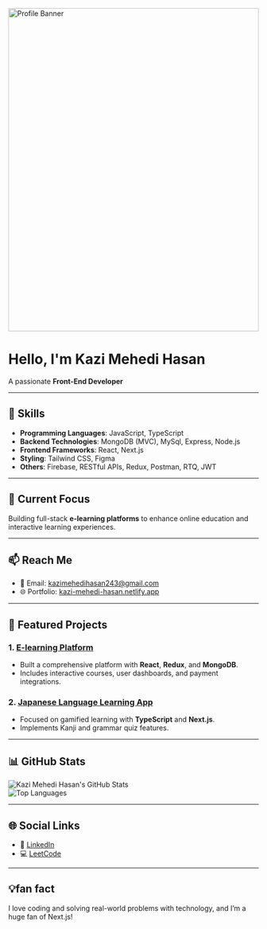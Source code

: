 <img src="https://i.ibb.co.com/f1tx6Yw/Brigitte-Schwartz-3.png" alt="Profile Banner" style="width: 100%; max-height: 650px; min-height:300" />

# Hello, I'm Kazi Mehedi Hasan  
A passionate **Front-End Developer** 

---

## 🌟 Skills  
- **Programming Languages**: JavaScript, TypeScript  
- **Backend Technologies**: MongoDB (MVC), MySql, Express, Node.js  
- **Frontend Frameworks**: React, Next.js 
- **Styling**: Tailwind CSS, Figma  
- **Others**: Firebase, RESTful APIs, Redux, Postman, RTQ, JWT

---

## 🎯 Current Focus  
Building full-stack **e-learning platforms** to enhance online education and interactive learning experiences.

---

## 📫 Reach Me  
- 📧 Email: kazimehedihasan243@gmail.com  
- 🌐 Portfolio: [kazi-mehedi-hasan.netlify.app](https://kazi-mehedi-hasan.netlify.app)  


---

## 🚀 Featured Projects  
### 1. [E-learning Platform](#)  
- Built a comprehensive platform with **React**, **Redux**, and **MongoDB**.  
- Includes interactive courses, user dashboards, and payment integrations.  

### 2. [Japanese Language Learning App](#)  
- Focused on gamified learning with **TypeScript** and **Next.js**.  
- Implements Kanji and grammar quiz features.

---

## 📊 GitHub Stats  
![Kazi Mehedi Hasan's GitHub Stats](https://github-readme-stats.vercel.app/api?username=your-username&show_icons=true&theme=radical)  
![Top Languages](https://github-readme-stats.vercel.app/api/top-langs/?username=your-username&layout=compact&theme=radical)  

---

## 🌐 Social Links  
- 💼 [LinkedIn](https://www.linkedin.com/in/kazi-mehedihasan)  
- 💻 [LeetCode](https://leetcode.com/u/Eyg7qECu5p)  

---

## 💡fan fact  
I love coding and solving real-world problems with technology, and I’m a huge fan of Next.js!  
